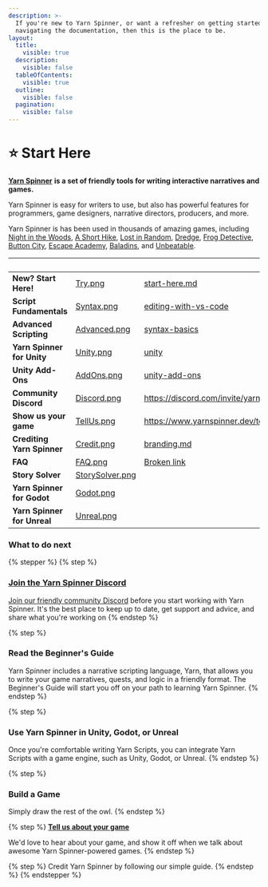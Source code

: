 ```yaml
---
description: >-
  If you're new to Yarn Spinner, or want a refresher on getting started or
  navigating the documentation, then this is the place to be.
layout:
  title:
    visible: true
  description:
    visible: false
  tableOfContents:
    visible: true
  outline:
    visible: false
  pagination:
    visible: false
---
```


# ⭐ Start Here

[**Yarn Spinner**](https://yarnspinner.dev) **is a set of friendly tools for writing interactive narratives and games.**&#x20;

Yarn Spinner is easy for writers to use, but also has powerful features for programmers, game designers, narrative directors, producers, and more.

Yarn Spinner is has been used in thousands of amazing games, including [Night in the Woods](http://nightinthewoods.com), [A Short Hike](https://ashorthike.com), [Lost in Random](https://www.ea.com/en-au/games/lost-in-random), [Dredge](https://www.dredge.game), [Frog Detective](https://frogdetective.net), [Button City](https://www.buttoncitygame.com), [Escape Academy](https://escapeacademygame.com/en), [Baladins](https://www.baladinsgame.com), and [Unbeatable](https://www.unbeatablegame.com).

<table data-view="cards" data-full-width="false"><thead><tr><th></th><th data-hidden data-card-cover data-type="files"></th><th data-hidden data-card-target data-type="content-ref"></th><th data-hidden><select></select></th><th data-hidden></th></tr></thead><tbody><tr><td><strong>New? Start Here!</strong></td><td><a href=".gitbook/assets/Try.png">Try.png</a></td><td><a href="write-yarn-scripts/start-here.md">start-here.md</a></td><td></td><td></td></tr><tr><td><strong>Script Fundamentals</strong></td><td><a href=".gitbook/assets/Syntax.png">Syntax.png</a></td><td><a href="write-yarn-scripts/syntax-basics/editing-with-vs-code/">editing-with-vs-code</a></td><td></td><td></td></tr><tr><td><strong>Advanced Scripting</strong></td><td><a href=".gitbook/assets/Advanced.png">Advanced.png</a></td><td><a href="write-yarn-scripts/syntax-basics/">syntax-basics</a></td><td></td><td></td></tr><tr><td><strong>Yarn Spinner for Unity</strong></td><td><a href=".gitbook/assets/Unity.png">Unity.png</a></td><td><a href="yarn-spinner-for-game-engines/unity/">unity</a></td><td></td><td></td></tr><tr><td><strong>Unity Add-Ons</strong></td><td><a href=".gitbook/assets/AddOns.png">AddOns.png</a></td><td><a href="yarn-spinner-for-game-engines/unity/unity-add-ons/">unity-add-ons</a></td><td></td><td></td></tr><tr><td><strong>Community Discord</strong></td><td><a href=".gitbook/assets/Discord.png">Discord.png</a></td><td><a href="https://discord.com/invite/yarnspinner">https://discord.com/invite/yarnspinner</a></td><td></td><td>Join the community.</td></tr><tr><td><strong>Show us your game</strong></td><td><a href=".gitbook/assets/TellUs.png">TellUs.png</a></td><td><a href="https://www.yarnspinner.dev/tell-us">https://www.yarnspinner.dev/tell-us</a></td><td></td><td></td></tr><tr><td><strong>Crediting Yarn Spinner</strong></td><td><a href=".gitbook/assets/Credit.png">Credit.png</a></td><td><a href="branding.md">branding.md</a></td><td></td><td></td></tr><tr><td><strong>FAQ</strong></td><td><a href=".gitbook/assets/FAQ.png">FAQ.png</a></td><td><a href="broken-reference">Broken link</a></td><td></td><td></td></tr><tr><td><strong>Story Solver</strong></td><td><a href=".gitbook/assets/StorySolver.png">StorySolver.png</a></td><td></td><td></td><td></td></tr><tr><td><strong>Yarn Spinner for Godot</strong></td><td><a href=".gitbook/assets/Godot.png">Godot.png</a></td><td></td><td></td><td></td></tr><tr><td><strong>Yarn Spinner for Unreal</strong></td><td><a href=".gitbook/assets/Unreal.png">Unreal.png</a></td><td></td><td></td><td></td></tr></tbody></table>

### What to do next

{% stepper %}
{% step %}
### [Join the Yarn Spinner Discord](http://discord.com/invite/yarnspinner)

[Join our friendly community Discord](http://discord.com/invite/yarnspinner) before you start working with Yarn Spinner. It's the best place to keep up to date, get support and advice, and share what you're working on
{% endstep %}

{% step %}
### Read the Beginner's Guide

Yarn Spinner includes a narrative scripting language, Yarn, that allows you to write your game narratives, quests, and logic in a friendly format. The Beginner's Guide will start you off on your path to learning Yarn Spinner.
{% endstep %}

{% step %}
### Use Yarn Spinner in Unity, Godot, or Unreal

Once you're comfortable writing Yarn Scripts, you can integrate Yarn Scripts with a game engine, such as Unity, Godot, or Unreal.&#x20;
{% endstep %}

{% step %}
### Build a Game

Simply draw the rest of the owl.
{% endstep %}

{% step %}
[**Tell us about your game**](https://yarnspinner.dev/tell-us)

We'd love to hear about your game, and show it off when we talk about awesome Yarn Spinner-powered games.
{% endstep %}

{% step %}
Credit Yarn Spinner by following our simple guide.
{% endstep %}
{% endstepper %}
